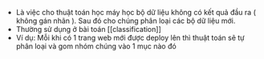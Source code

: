 - Là việc cho thuật toán học máy học bộ dữ liệu không có kết quả đầu ra ( không gán nhãn ). Sau đó cho chúng phân loại các bộ dữ liệu mới.
- Thường sử dụng ở bài toán [[classification]]
- Ví dụ: Mỗi khi có 1 trang web mới được deploy lên thì thuật toán sẽ tự phân loại và gom nhóm chúng vào 1 mục nào đó